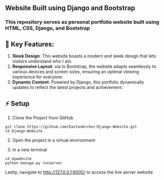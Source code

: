 ## Website Built using Django and Bootstrap

### This repository serves as personal portfolio website built using HTML, CSS, Django, and Bootstrap

## 🚀 Key Features:

1. **Sleek Design**: This website boasts a modern and sleek design that lets visitors understand who I am.
2. **Responsive Layout**: via to Bootstrap, the website adapts seamlessly to various devices and screen sizes, ensuring an optimal viewing experience for everyone.
3. **Dynamic Content**: Powered by Django, this portfolio dynamically updates to reflect the latest projects and achievement.

## ⚡ Setup

1. Clone the Project from GitHub

```$
git clone https://github.com/EastonArcher/Django-Website.git
cd Django-Website
```
2. Open the project in a virtual environment

3. In a new terminal
```$
cd mywebsite
python manage.py runserver
```
Lastly, navigate to http://127.0.0.1:8000/ to access the live server website

